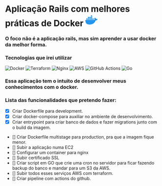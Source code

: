 # Aplicação Rails com melhores práticas de Docker <img src="public/image.png" width="40"/>

### O foco não é a aplicação rails, mas sim aprender a usar docker da melhor forma.

### Tecnologias que irei utilizar

![Docker](https://img.shields.io/badge/docker-%230db7ed.svg?style=for-the-badge&logo=docker&logoColor=white) ![Terraform](https://img.shields.io/badge/terraform-%235835CC.svg?style=for-the-badge&logo=terraform&logoColor=white) ![Nginx](https://img.shields.io/badge/nginx-%23009639.svg?style=for-the-badge&logo=nginx&logoColor=white) ![AWS](https://img.shields.io/badge/AWS-%23FF9900.svg?style=for-the-badge&logo=amazon-aws&logoColor=white) ![GitHub Actions](https://img.shields.io/badge/github%20actions-%232671E5.svg?style=for-the-badge&logo=githubactions&logoColor=white) ![Go](https://img.shields.io/badge/go-%2300ADD8.svg?style=for-the-badge&logo=go&logoColor=white) 

### Essa aplicação tem o intuito de desenvolver meus conhecimentos com o docker.
### Lista das funcionalidades que pretendo fazer:

- [x] Criar Dockerfile para development.
- [x] Criar docker-compose para auxiliar no ambiente de desenvolvimento.
- [x] Criar entrypoint para criar banco de dados e fazer migrations junto com o build da imagem.
- [] Criar Dockerfile multistage para production, pra que a imagem fique menor.
- [] Subir a aplicação numa EC2 
- [] Configurar um container para nginx
- [] Subir certificado SSL
- [] Criar script em GO que crie uma cron no servidor para ficar fazendo backup do banco e mandar para um S3 da AWS.
- [] Subir todos esses serviços AWS com terraform.
- [] Criar pipeline com actions do github.